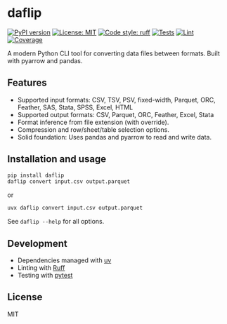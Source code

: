 # daflip

[![PyPI version](https://badge.fury.io/py/daflip.svg)](https://badge.fury.io/py/daflip)
[![License: MIT](https://img.shields.io/badge/License-MIT-yellow.svg)](https://opensource.org/licenses/MIT)
[![Code style: ruff](https://img.shields.io/badge/code%20style-ruff-000000.svg)](https://github.com/astral-sh/ruff)
[![Tests](https://github.com/vgreg/daflip/actions/workflows/test.yml/badge.svg)](https://github.com/vgreg/daflip/actions/workflows/test.yml)
[![Lint](https://github.com/vgreg/daflip/actions/workflows/lint.yml/badge.svg)](https://github.com/vgreg/daflip/actions/workflows/lint.yml)
[![Coverage](https://codecov.io/gh/vgreg/daflip/branch/main/graph/badge.svg)](https://codecov.io/gh/vgreg/daflip)

A modern Python CLI tool for converting data files between formats. Built with pyarrow and pandas.

## Features
- Supported input formats: CSV, TSV, PSV, fixed-width, Parquet, ORC, Feather, SAS, Stata, SPSS, Excel, HTML
- Supported output formats: CSV, Parquet, ORC, Feather, Excel, Stata
- Format inference from file extension (with override).
- Compression and row/sheet/table selection options.
- Solid foundation: Uses pandas and pyarrow to read and write data.

## Installation and usage

```sh
pip install daflip
daflip convert input.csv output.parquet
```

or

```sh
uvx daflip convert input.csv output.parquet
```

See `daflip --help` for all options.

## Development
- Dependencies managed with [uv](https://github.com/astral-sh/uv)
- Linting with [Ruff](https://github.com/astral-sh/ruff)
- Testing with [pytest](https://docs.pytest.org/)

## License
MIT
